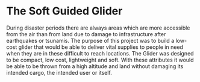 # The Soft Guided Glider

During disaster periods there are always areas which are more accessible from the air than from land due to damage to infrastructure after earthquakes or tsunamis. The purpose of this project was to build a low-cost glider that would be able to deliver vital supplies to people in need when they are in these difficult to reach locations. The Glider was designed to be compact, low cost, lightweight and soft. With these attributes it would be able to be thrown from a high altitude and land without damaging its intended cargo, the intended user or itself.
